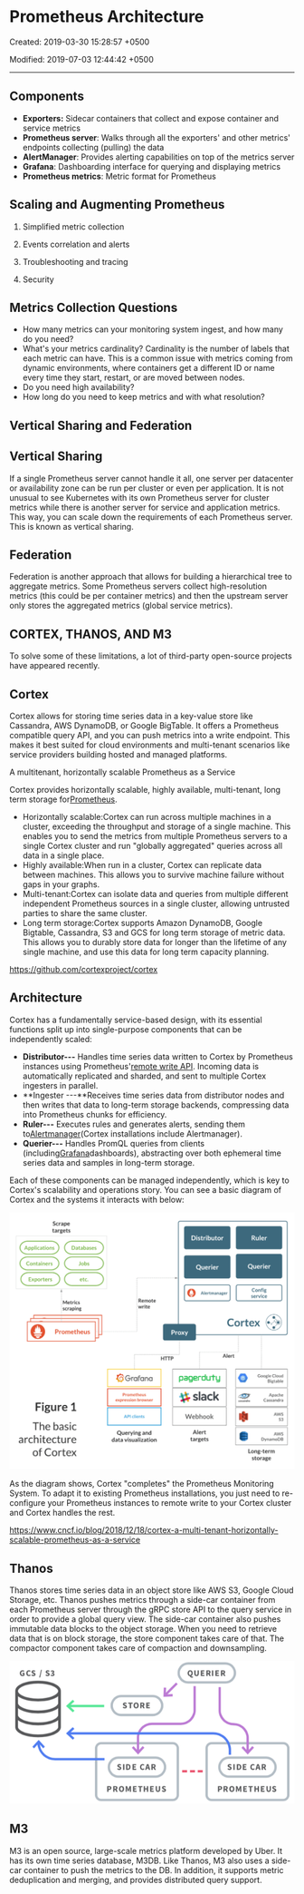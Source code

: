 # Prometheus Architecture

Created: 2019-03-30 15:28:57 +0500

Modified: 2019-07-03 12:44:42 +0500

---

## Components

- **Exporters:** Sidecar containers that collect and expose container and service metrics
- **Prometheus server**: Walks through all the exporters' and other metrics' endpoints collecting (pulling) the data
- **AlertManager**: Provides alerting capabilities on top of the metrics server
- **Grafana**: Dashboarding interface for querying and displaying metrics
- **Prometheus metrics**: Metric format for Prometheus

## Scaling and Augmenting Prometheus

1. Simplified metric collection

2. Events correlation and alerts

3. Troubleshooting and tracing

4. Security

## Metrics Collection Questions

- How many metrics can your monitoring system ingest, and how many do you need?
- What's your metrics cardinality? Cardinality is the number of labels that each metric can have. This is a common issue with metrics coming from dynamic environments, where containers get a different ID or name every time they start, restart, or are moved between nodes.
- Do you need high availability?
- How long do you need to keep metrics and with what resolution?

## Vertical Sharing and Federation

## Vertical Sharing

If a single Prometheus server cannot handle it all, one server per datacenter or availability zone can be run per cluster or even per application. It is not unusual to see Kubernetes with its own Prometheus server for cluster metrics while there is another server for service and application metrics. This way, you can scale down the requirements of each Prometheus server. This is known as vertical sharing.

## Federation

Federation is another approach that allows for building a hierarchical tree to aggregate metrics. Some Prometheus servers collect high-resolution metrics (this could be per container metrics) and then the upstream server only stores the aggregated metrics (global service metrics).

## CORTEX, THANOS, AND M3

To solve some of these limitations, a lot of third-party open-source projects have appeared recently.

## Cortex

Cortex allows for storing time series data in a key-value store like Cassandra, AWS DynamoDB, or Google BigTable. It offers a Prometheus compatible query API, and you can push metrics into a write endpoint. This makes it best suited for cloud environments and multi-tenant scenarios like service providers building hosted and managed platforms.

A multitenant, horizontally scalable Prometheus as a Service

Cortex provides horizontally scalable, highly available, multi-tenant, long term storage for[Prometheus](https://prometheus.io/).

- Horizontally scalable:Cortex can run across multiple machines in a cluster, exceeding the throughput and storage of a single machine. This enables you to send the metrics from multiple Prometheus servers to a single Cortex cluster and run "globally aggregated" queries across all data in a single place.
- Highly available:When run in a cluster, Cortex can replicate data between machines. This allows you to survive machine failure without gaps in your graphs.
- Multi-tenant:Cortex can isolate data and queries from multiple different independent Prometheus sources in a single cluster, allowing untrusted parties to share the same cluster.
- Long term storage:Cortex supports Amazon DynamoDB, Google Bigtable, Cassandra, S3 and GCS for long term storage of metric data. This allows you to durably store data for longer than the lifetime of any single machine, and use this data for long term capacity planning.

<https://github.com/cortexproject/cortex>

## Architecture

Cortex has a fundamentally service-based design, with its essential functions split up into single-purpose components that can be independently scaled:

- **Distributor---** Handles time series data written to Cortex by Prometheus instances using Prometheus'[remote write API](https://prometheus.io/docs/prometheus/latest/storage/#remote-storage-integrations). Incoming data is automatically replicated and sharded, and sent to multiple Cortex ingesters in parallel.
- **Ingester ---**Receives time series data from distributor nodes and then writes that data to long-term storage backends, compressing data into Prometheus chunks for efficiency.
- **Ruler---** Executes rules and generates alerts, sending them to[Alertmanager](https://prometheus.io/docs/alerting/alertmanager/)(Cortex installations include Alertmanager).
- **Querier---** Handles PromQL queries from clients (including[Grafana](https://grafana.com/)dashboards), abstracting over both ephemeral time series data and samples in long-term storage.

Each of these components can be managed independently, which is key to Cortex's scalability and operations story. You can see a basic diagram of Cortex and the systems it interacts with below:

![](../../../media/DevOps-Monitoring-Prometheus-Architecture-image1.png)

As the diagram shows, Cortex "completes" the Prometheus Monitoring System. To adapt it to existing Prometheus installations, you just need to re-configure your Prometheus instances to remote write to your Cortex cluster and Cortex handles the rest.

<https://www.cncf.io/blog/2018/12/18/cortex-a-multi-tenant-horizontally-scalable-prometheus-as-a-service>

## Thanos

Thanos stores time series data in an object store like AWS S3, Google Cloud Storage, etc. Thanos pushes metrics through a side-car container from each Prometheus server through the gRPC store API to the query service in order to provide a global query view. The side-car container also pushes immutable data blocks to the object storage. When you need to retrieve data that is on block storage, the store component takes care of that. The compactor component takes care of compaction and downsampling.

![GCS 1 S3 STORE SIDE CAR PROMETHEUS QUERIER SIDE CAR PROMETHEUS ](../../../media/DevOps-Monitoring-Prometheus-Architecture-image2.png)

## M3

M3 is an open source, large-scale metrics platform developed by Uber. It has its own time series database, M3DB. Like Thanos, M3 also uses a side-car container to push the metrics to the DB. In addition, it supports metric deduplication and merging, and provides distributed query support.
